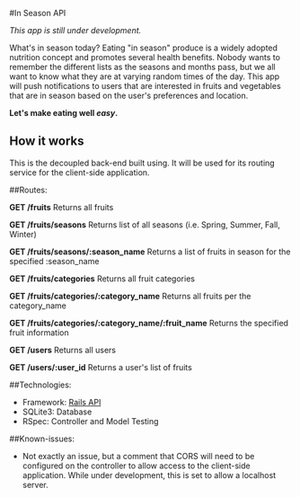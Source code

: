 #In Season API

*This app is still under development.*

What's in season today?  Eating "in season" produce is a widely adopted nutrition concept and promotes several health benefits.  Nobody wants to remember the different lists as the seasons and months pass, but we all want to know what they are at varying random times of the day.  This app will push notifications to users that are interested in fruits and vegetables that are in season based on the user's preferences and location.

**Let's make eating well *easy*.**

## How it works
This is the decoupled back-end built using.  It will be used for its routing service for the client-side application.


##Routes:

**GET /fruits**
Returns all fruits

**GET /fruits/seasons**
Returns list of all seasons (i.e. Spring, Summer, Fall, Winter)

**GET /fruits/seasons/:season_name**
Returns a list of fruits in season for the specified :season_name

**GET /fruits/categories**
Returns all fruit categories

**GET /fruits/categories/:category_name**
Returns all fruits per the category_name

**GET /fruits/categories/:category_name/:fruit_name**
Returns the specified fruit information

**GET /users**
Returns all users

**GET /users/:user_id**
Returns a user's list of fruits


##Technologies:
- Framework: [Rails API](https://github.com/rails-api/rails-api)
- SQLite3: Database
- RSpec: Controller and Model Testing


##Known-issues:
- Not exactly an issue, but a comment that CORS will need to be configured on the controller to allow access to the client-side application.  While under development, this is set to allow a localhost server.